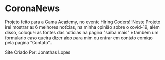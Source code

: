 # CoronaNews
Projeto feito para a Gama Academy, no evento Hiring Coders!!
Neste Projeto irei mostrar as 6 melhores notícias, na minha opinião sobre o covid-19, além disso, 
coloquei as fontes das notícias na pagina "saiba mais" e também um formulario caso queira dizer algo para mim ou entrar em contato comigo
pela pagina "Contato"..

Site Criado Por: Jonathas Lopes
